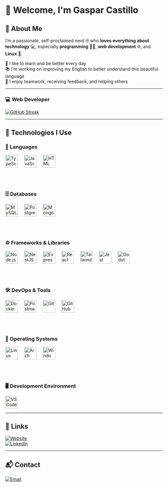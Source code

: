 # 👋 Welcome, I'm Gaspar Castillo

## 🙋 About Me

I’m a passionate, self-proclaimed nerd 🤓 who **loves everything about technology** 💻, especially **programming** 👨‍💻, **web development** 🌐, and **Linux** 🐧.

🧠 I like to learn and be better every day  
📚 I'm working on improving my English to better understand this beautiful language  
🤝 I enjoy teamwork, receiving feedback, and helping others

---

### 💻 Web Developer

[![GitHub Streak](https://streak-stats.demolab.com?user=INGCapaDev&theme=highcontrast&border_radius=7&hide_border=true&exclude_days=Sun%2CSat&card_width=467)](https://github.com/INGCapaDev)

---

## 🧰 Technologies I Use

<div align="left">

### 🧠 Languages  
<img src="https://skillicons.dev/icons?i=ts" height="40" alt="TypeScript" />
<img width="12" />
<img src="https://skillicons.dev/icons?i=js" height="40" alt="JavaScript" />
<img width="12" />
<img src="https://skillicons.dev/icons?i=html" height="40" alt="HTML" />

<br><br>

### 🗄️ Databases  
<img src="https://skillicons.dev/icons?i=mysql" height="40" alt="MySQL" />
<img width="12" />
<img src="https://skillicons.dev/icons?i=postgres" height="40" alt="PostgreSQL" />
<img width="12" />
<img src="https://skillicons.dev/icons?i=mongo" height="40" alt="MongoDB" />

<br><br>

### ⚙️ Frameworks & Libraries  
<img src="https://skillicons.dev/icons?i=nodejs" height="40" alt="Node.js" />
<img width="12" />
<img src="https://skillicons.dev/icons?i=nestjs" height="40" alt="NestJS" />
<img width="12" />
<img src="https://skillicons.dev/icons?i=express" height="40" alt="Express" />
<img width="12" />
<img src="https://skillicons.dev/icons?i=react" height="40" alt="React" />
<img width="12" />
<img src="https://skillicons.dev/icons?i=tailwind" height="40" alt="Tailwind CSS" />
<img width="12" />
<img src="https://skillicons.dev/icons?i=jest" height="40" alt="Jest" />
<img width="12" />
<img src="https://skillicons.dev/icons?i=godot" height="40" alt="Godot" />

<br><br>

### 🛠️ DevOps & Tools  
<img src="https://skillicons.dev/icons?i=docker" height="40" alt="Docker" />
<img width="12" />
<img src="https://skillicons.dev/icons?i=postman" height="40" alt="Postman" />
<img width="12" />
<img src="https://skillicons.dev/icons?i=git" height="40" alt="Git" />
<img width="12" />
<img src="https://skillicons.dev/icons?i=github" height="40" alt="GitHub" />

<br><br>

### 🐧 Operating Systems  
<img src="https://skillicons.dev/icons?i=linux" height="40" alt="Linux" />
<img width="12" />
<img src="https://skillicons.dev/icons?i=arch" height="40" alt="Arch Linux" />
<img width="12" />
<img src="https://skillicons.dev/icons?i=windows" height="40" alt="Windows" />

<br><br>

### 🖥️ Development Environment  
<img src="https://skillicons.dev/icons?i=vscode" height="40" alt="VS Code" />

</div>

---

## 🔗 Links

[![Website](https://img.shields.io/badge/Website-isakidev-4285F4?style=for-the-badge&logo=googlechrome&logoColor=white&labelColor=101010)](https://isakidev.netlify.app)  
[![LinkedIn](https://img.shields.io/badge/LinkedIn-in/isakidev-487FCF?style=for-the-badge&logo=LinkedIn&logoColor=white&labelColor=101010)](https://www.linkedin.com/in/isakidev/)

---

## 📬 Contact

[![Email](https://img.shields.io/badge/gaspar.c.developer@gmail.com-email-D14836?style=for-the-badge&logo=gmail&logoColor=white&labelColor=101010)](mailto:gaspar.c.developer@gmail.com)
